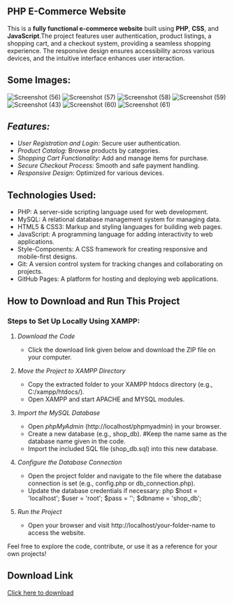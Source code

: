 ## **PHP E-Commerce Website**

This is a **fully functional e-commerce website** built using **PHP**, **CSS**, and **JavaScript**.The project features user authentication, product listings, a shopping cart, and a checkout system, providing a seamless shopping experience. The responsive design ensures accessibility across various devices, and the intuitive interface enhances user interaction.

## Some Images:
![Screenshot (56)](https://github.com/user-attachments/assets/9f3ff95c-97b9-4f14-9d59-296bc5e9617d)
![Screenshot (57)](https://github.com/user-attachments/assets/5320e7a6-93be-4be9-b628-c544dc2eadef)
![Screenshot (58)](https://github.com/user-attachments/assets/e5ab1d97-f662-4d5a-b2e8-9f3506e78b03)
![Screenshot (59)](https://github.com/user-attachments/assets/89cca4df-e41e-45bb-ad1f-dfd2b88feba5)
![Screenshot (43)](https://github.com/user-attachments/assets/c1b54710-33d3-4a9a-b863-cc9abea76e77)
![Screenshot (60)](https://github.com/user-attachments/assets/78c68a28-b649-4ea7-b350-4fb177f70b6e)
![Screenshot (61)](https://github.com/user-attachments/assets/bd9dccf5-7253-4d5e-906a-06106f2b1539)

## *Features:*
- *User Registration and Login:* Secure user authentication.
- *Product Catalog:* Browse products by categories.
- *Shopping Cart Functionality:* Add and manage items for purchase.
- *Secure Checkout Process:* Smooth and safe payment handling.
- *Responsive Design:* Optimized for various devices.

## Technologies Used:
- PHP: A server-side scripting language used for web development.
- MySQL: A relational database management system for managing data.
- HTML5 & CSS3: Markup and styling languages for building web pages.
- JavaScript: A programming language for adding interactivity to web applications.
- Style-Components: A CSS framework for creating responsive and mobile-first designs.
- Git: A version control system for tracking changes and collaborating on projects.
- GitHub Pages: A platform for hosting and deploying web applications.

## How to Download and Run This Project

### Steps to Set Up Locally Using XAMPP:

1. *Download the Code*  
   - Click the download link given below and download the ZIP file on your computer.

2. *Move the Project to XAMPP Directory*  
   - Copy the extracted folder to your XAMPP htdocs directory (e.g., C:/xampp/htdocs/).
   - Open XAMPP and start APACHE and MYSQL modules.

3. *Import the MySQL Database*  
   - Open *phpMyAdmin* (http://localhost/phpmyadmin) in your browser.
   - Create a new database (e.g., shop_db). #Keep the name same as the database name given in the code.
   - Import the included SQL file (shop_db.sql) into this new database.

4. *Configure the Database Connection*  
   - Open the project folder and navigate to the file where the database connection is set (e.g., config.php or db_connection.php).
   - Update the database credentials if necessary:
     php
     $host = 'localhost';
     $user = 'root';
     $pass = '';
     $dbname = 'shop_db';
     

5. *Run the Project*  
   - Open your browser and visit http://localhost/your-folder-name to access the website.


Feel free to explore the code, contribute, or use it as a reference for your own projects!

## Download Link

[Click here to download](https://github.com/Sksakilali22/TechMart/archive/refs/heads/main.zip)
